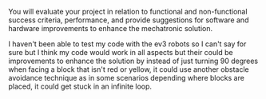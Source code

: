 You will evaluate your project in relation to functional and non-functional success
criteria, performance, and provide suggestions for software and hardware improvements to enhance the
mechatronic solution.

I haven't been able to test my code with the ev3 robots so I can't say for sure but I think my code would work in all aspects but their could be improvements to enhance the solution by instead of just turning 90 degrees when facing a block that isn't red or yellow, it could use another obstacle avoidance technique as in some scenarios depending where blocks are placed, it could get stuck in an infinite loop.
